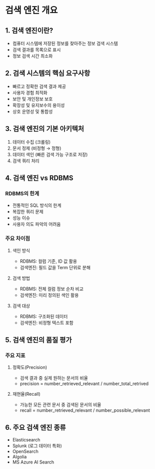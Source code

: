 # 검색 엔진 개요

## 1. 검색 엔진이란?
- 컴퓨터 시스템에 저장된 정보를 찾아주는 정보 검색 시스템
- 검색 결과를 목록으로 표시
- 정보 검색 시간 최소화

## 2. 검색 시스템의 핵심 요구사항
- 빠르고 정확한 검색 결과 제공
- 사용자 경험 최적화
- 보안 및 개인정보 보호
- 확장성 및 유지보수의 용이성
- 상호 운영성 및 통합성

## 3. 검색 엔진의 기본 아키텍처
1. 데이터 수집 (크롤링)
2. 문서 정제 (비정형 → 정형)
3. 데이터 색인 (빠른 검색 가능 구조로 저장)
4. 검색 쿼리 처리

## 4. 검색 엔진 vs RDBMS

### RDBMS의 한계
- 전통적인 SQL 방식의 한계
- 복잡한 쿼리 문제
- 성능 이슈
- 사용자 의도 파악의 어려움

### 주요 차이점
1. 색인 방식
   - RDBMS: 컬럼 기준, ID 값 활용
   - 검색엔진: 필드 값을 Term 단위로 분해

2. 검색 방법
   - RDBMS: 전체 컬럼 정보 순차 비교
   - 검색엔진: 미리 정의된 색인 활용

3. 검색 대상
   - RDBMS: 구조화된 데이터
   - 검색엔진: 비정형 텍스트 포함

## 5. 검색 엔진의 품질 평가
### 주요 지표
1. 정확도(Precision)
   - 검색 결과 중 실제 원하는 문서의 비율
   - precision = number_retrieved_relevant / number_total_retrived

2. 재현율(Recall)
   - 가능한 모든 관련 문서 중 검색된 문서의 비율
   - recall = number_retrieved_relevant / number_possible_relevant

## 6. 주요 검색 엔진 종류
- Elasticsearch
- Splunk (로그 데이터 특화)
- OpenSearch
- Algolia
- MS Azure AI Search
